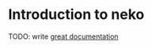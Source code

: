 # Introduction to neko

TODO: write [great documentation](http://jacobian.org/writing/what-to-write/)
